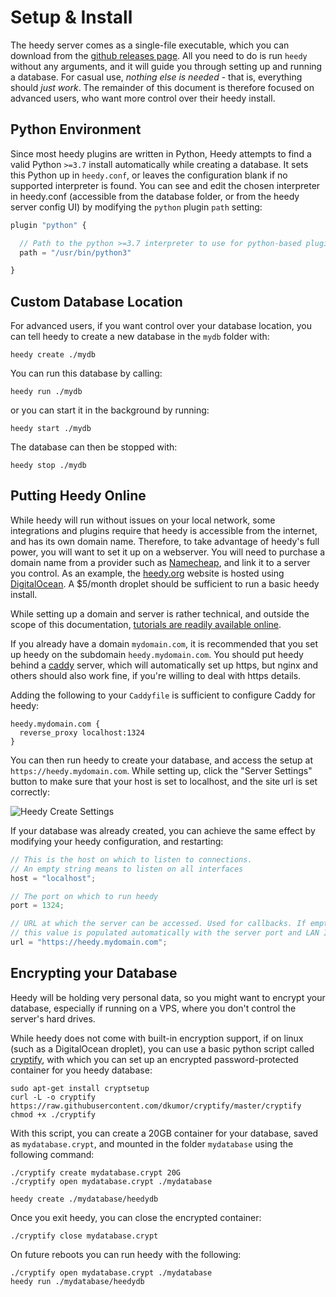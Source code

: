 # Setup & Install

The heedy server comes as a single-file executable, which you can download from the [github releases page](https://github.com/heedy/heedy/releases). All you need to do is run `heedy` without any arguments, and it will guide you through setting up and running a database.
For casual use, _nothing else is needed_ - that is, everything should _just work_. The remainder of this document is therefore focused on advanced users, who want more control over their heedy install.

## Python Environment

Since most heedy plugins are written in Python, Heedy attempts to find a valid Python `>=3.7` install automatically while creating a database. It sets this Python up in `heedy.conf`,
or leaves the configuration blank if no supported interpreter is found. You can see and edit the chosen interpreter in heedy.conf (accessible from the database folder, or from the heedy server config UI)
by modifying the `python` plugin `path` setting:

```javascript
plugin "python" {

  // Path to the python >=3.7 interpreter to use for python-based plugins.
  path = "/usr/bin/python3"

}
```

## Custom Database Location

For advanced users, if you want control over your database location, you can tell heedy to create a new database in the `mydb` folder with:

```
heedy create ./mydb
```

You can run this database by calling:

```
heedy run ./mydb
```

or you can start it in the background by running:

```
heedy start ./mydb
```

The database can then be stopped with:

```
heedy stop ./mydb
```

## Putting Heedy Online

While heedy will run without issues on your local network, some integrations and plugins require that heedy is accessible from the internet, and has its own domain name.
Therefore, to take advantage of heedy's full power, you will want to set it up on a webserver. You will need to purchase a domain name from a provider such as [Namecheap](https://namecheap.com),
and link it to a server you control. As an example, the [heedy.org](https://heedy.org) website is hosted using [DigitalOcean](https://digitalocean.com). A $5/month droplet should be sufficient
to run a basic heedy install.

While setting up a domain and server is rather technical, and outside the scope of this documentation, [tutorials are readily available online](https://www.digitalocean.com/community/tutorials/initial-server-setup-with-ubuntu-18-04).

If you already have a domain `mydomain.com`, it is recommended that you set up heedy on the subdomain `heedy.mydomain.com`.
You should put heedy behind a [caddy](https://caddyserver.com/) server, which will automatically set up https, but nginx and others should also work fine, if you're willing to deal with https details.

Adding the following to your `Caddyfile` is sufficient to configure Caddy for heedy:

```
heedy.mydomain.com {
  reverse_proxy localhost:1324
}
```

You can then run heedy to create your database, and access the setup at `https://heedy.mydomain.com`. While setting up, click the "Server Settings" button to make sure that your host is set to localhost, and the site url is set correctly:

![Heedy Create Settings](./create_settings.png)

If your database was already created, you can achieve the same effect by modifying your heedy configuration, and restarting:

```javascript
// This is the host on which to listen to connections.
// An empty string means to listen on all interfaces
host = "localhost";

// The port on which to run heedy
port = 1324;

// URL at which the server can be accessed. Used for callbacks. If empty,
// this value is populated automatically with the server port and LAN IP.
url = "https://heedy.mydomain.com";
```

## Encrypting your Database

Heedy will be holding very personal data, so you might want to encrypt your database, especially if running on a VPS, where you don't control the server's hard drives.

While heedy does not come with built-in encryption support, if on linux (such as a DigitalOcean droplet), you can use a basic python script called [cryptify](https://github.com/dkumor/cryptify), with which you can set up an encrypted password-protected container for you heedy database:

```
sudo apt-get install cryptsetup
curl -L -o cryptify https://raw.githubusercontent.com/dkumor/cryptify/master/cryptify
chmod +x ./cryptify
```

With this script, you can create a 20GB container for your database, saved as `mydatabase.crypt`, and mounted in the folder `mydatabase` using the following command:

```
./cryptify create mydatabase.crypt 20G
./cryptify open mydatabase.crypt ./mydatabase

heedy create ./mydatabase/heedydb
```

Once you exit heedy, you can close the encrypted container:

```
./cryptify close mydatabase.crypt
```

On future reboots you can run heedy with the following:

```
./cryptify open mydatabase.crypt ./mydatabase
heedy run ./mydatabase/heedydb
```
